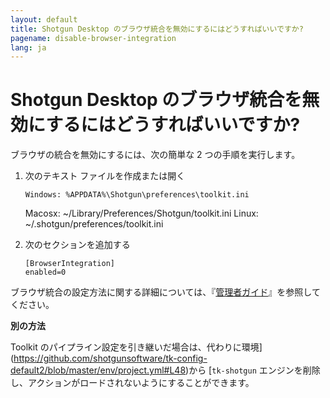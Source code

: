 ```yaml
---
layout: default
title: Shotgun Desktop のブラウザ統合を無効にするにはどうすればいいですか?
pagename: disable-browser-integration
lang: ja
---
```


# Shotgun Desktop のブラウザ統合を無効にするにはどうすればいいですか?

ブラウザの統合を無効にするには、次の簡単な 2 つの手順を実行します。

1. 次のテキスト ファイルを作成または開く

       Windows: %APPDATA%\Shotgun\preferences\toolkit.ini
     Macosx: ~/Library/Preferences/Shotgun/toolkit.ini
     Linux: ~/.shotgun/preferences/toolkit.ini
 
2. 次のセクションを追加する

       [BrowserIntegration]
       enabled=0
   
ブラウザ統合の設定方法に関する詳細については、『[管理者ガイド](https://support.shotgunsoftware.com/hc/ja-jp/articles/115000067493-Integrations-Admin-Guide#Toolkit%20Configuration%20File)』を参照してください。

**別の方法**

Toolkit のパイプライン設定を引き継いだ場合は、代わりに環境](https://github.com/shotgunsoftware/tk-config-default2/blob/master/env/project.yml#L48)から [`tk-shotgun` エンジンを削除し、アクションがロードされないようにすることができます。